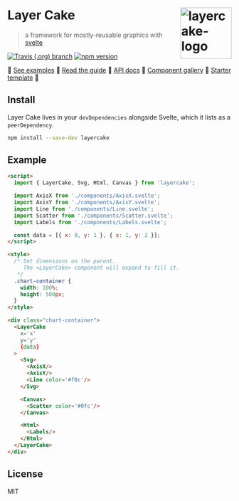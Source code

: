 Layer Cake  [<img src="hhttps://raw.githubusercontent.com/mhkeller/layercake.graphics/main/static/layercake-logo-500x400.png" width="115" align="right" alt="layercake-logo">](https://mhkeller.github.io/layercake)
===

> a framework for mostly-reusable graphics with [svelte](https://github.com/sveltejs/svelte)

[![Travis (.org) branch](https://img.shields.io/travis/mhkeller/layercake/master.svg?style=flat-square)](https://travis-ci.org/mhkeller/layercake) [![npm version](https://img.shields.io/npm/v/layercake.svg?style=flat-square)](https://npmjs.org/package/layercake)

 🍰 [See examples](https://layercake.graphics)
 🍰 [Read the guide](https://layercake.graphics/guide)
 🍰 [API docs](https://layercake.graphics/guide#layercake-props)
 🍰 [Component gallery](https://layercake.graphics/components)
 🍰 [Starter template](https://github.com/mhkeller/layercake-template)
 🍰

## Install

Layer Cake lives in your `devDependencies` alongside Svelte, which it lists as a `peerDependency`.

```sh
npm install --save-dev layercake
```

## Example

```html
<script>
  import { LayerCake, Svg, Html, Canvas } from 'layercake';

  import AxisX from './components/AxisX.svelte';
  import AxisY from './components/AxisY.svelte';
  import Line from './components/Line.svelte';
  import Scatter from './components/Scatter.svelte';
  import Labels from './components/Labels.svelte';

  const data = [{ x: 0, y: 1 }, { x: 1, y: 2 }];
</script>

<style>
  /* Set dimensions on the parent.
     The <LayerCake> component will expand to fill it.
   */
  .chart-container {
    width: 100%;
    height: 500px;
  }
</style>

<div class="chart-container">
  <LayerCake
    x='x'
    y='y'
    {data}
  >
    <Svg>
      <AxisX/>
      <AxisY/>
      <Line color='#f0c'/>
    </Svg>

    <Canvas>
      <Scatter color='#0fc'/>
    </Canvas>

    <Html>
      <Labels/>
    </Html>
  </LayerCake>
</div>
```

## License

MIT
